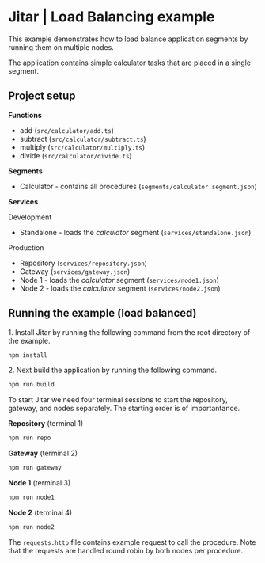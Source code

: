 
# Jitar | Load Balancing example

This example demonstrates how to load balance application segments by running them on multiple nodes.

The application contains simple calculator tasks that are placed in a single segment.

## Project setup

**Functions**

* add (`src/calculator/add.ts`)
* subtract (`src/calculator/subtract.ts`)
* multiply (`src/calculator/multiply.ts`)
* divide (`src/calculator/divide.ts`)

**Segments**

* Calculator - contains all procedures (`segments/calculator.segment.json`)

**Services**

Development

* Standalone - loads the *calculator* segment (`services/standalone.json`)

Production

* Repository (`services/repository.json`)
* Gateway (`services/gateway.json`)
* Node 1 - loads the *calculator* segment (`services/node1.json`)
* Node 2 - loads the *calculator* segment (`services/node2.json`)

## Running the example (load balanced)

1\. Install Jitar by running the following command from the root directory of the example.

```bash
npm install
```

2\. Next build the application by running the following command.

```bash
npm run build
```

To start Jitar we need four terminal sessions to start the repository, gateway, and nodes separately. The starting order is of importantance.

**Repository** (terminal 1)

```bash
npm run repo
```

**Gateway** (terminal 2)

```bash
npm run gateway
```

**Node 1** (terminal 3)

```bash
npm run node1
```

**Node 2** (terminal 4)

```bash
npm run node2
```

The ``requests.http`` file contains example request to call the procedure.
Note that the requests are handled round robin by both nodes per procedure.
